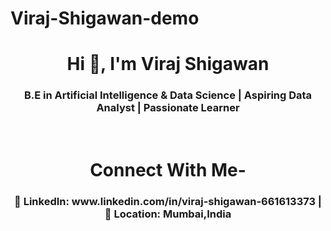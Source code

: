 # Viraj-Shigawan-demo
<h1 align="center">Hi 👋, I'm Viraj Shigawan</h1>
<h3 align="center"> B.E in Artificial Intelligence & Data Science | Aspiring Data Analyst | Passionate Learner</h3><br>
<h1 align="center">Connect With Me-</h1>

<h3 align="center"> 💼 LinkedIn: www.linkedin.com/in/viraj-shigawan-661613373 | 📍 Location: Mumbai,India </h3>
